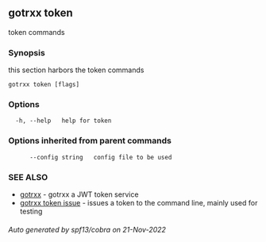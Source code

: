## gotrxx token

token commands

### Synopsis

this section harbors the token commands

```
gotrxx token [flags]
```

### Options

```
  -h, --help   help for token
```

### Options inherited from parent commands

```
      --config string   config file to be used
```

### SEE ALSO

* [gotrxx](gotrxx.md)	 - gotrxx a JWT token service
* [gotrxx token issue](gotrxx_token_issue.md)	 - issues a token to the command line, mainly used for testing

###### Auto generated by spf13/cobra on 21-Nov-2022
